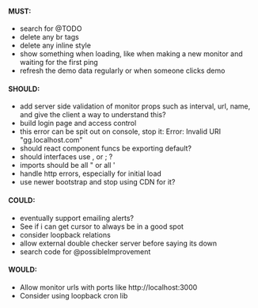 #### MUST:
- search for @TODO
- delete any br tags
- delete any inline style
- show something when loading, like when making a new monitor and waiting for the first ping
- refresh the demo data regularly or when someone clicks demo
#### SHOULD:
- add server side validation of monitor props such as interval, url, name, and give the client a way to understand this?
- build login page and access control
- this error can be spit out on console, stop it: Error: Invalid URI "gg.localhost.com"
- should react component funcs be exporting default?
- should interfaces use , or ; ?
- imports should be all " or all '
- handle http errors, especially for initial load
- use newer bootstrap and stop using CDN for it?
#### COULD:
- eventually support emailing alerts?
- See if i can get cursor to always be in a good spot
- consider loopback relations
- allow external double checker server before saying its down
- search code for @possibleImprovement

#### WOULD:
- Allow monitor urls with ports like http://localhost:3000
- Consider using loopback cron lib
